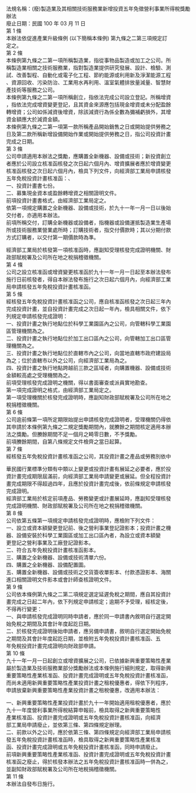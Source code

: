 法規名稱：(廢)製造業及其相關技術服務業新增投資五年免徵營利事業所得稅獎勵辦法  
廢止日期：民國 100 年 03 月 11 日  
第 1 條  
本辦法依促進產業升級條例 (以下簡稱本條例) 第九條之二第三項規定訂  
定之。  
第 2 條  
本條例第九條之二第一項所稱製造業，指從事物品製造或加工之公司。所  
稱製造業相關之技術服務業，指對製造業提供研究發展、設計、檢驗、測  
試、改善製程、自動化或電子化工程、節約能源或利用新及淨潔能源工程  
、資源回收、污染防治、工業用水再利用、溫室氣體排放量減量、智慧財  
產技術等服務之公司。  
本條例第九條之二第一項所稱創立，指依法完成公司設立登記。所稱增資  
，指依法完成增資變更登記，且其資金來源應包括現金增資或未分配盈餘  
轉增資；公司如係減資後增資，除該減資行為係全數為彌補虧損外，其增  
資金額應大於減資金額。  
本條例第九條之二第一項第一款所稱產品開始銷售之日或開始提供勞務之  
日及第二款所稱新增設備開始作業或開始提供勞務之日，指公司投資計畫  
完成之日期。  
第 3 條  
公司申請適用本辦法之獎勵，應購置全新機器、設備或技術；新投資創立  
者應於公司設立核准函核發之次日起六個月內、增資擴展者應於增資變更  
核准函核發之次日起六個月內，檢具下列文件，向經濟部工業局申請核發  
五年免稅投資計畫核准函：、  
一、投資計畫書七份。  
二、募集現金資本或盈餘轉增資之相關證明文件。  
前項投資計畫書格式，由經濟部工業局定之。  
依第一項規定購置之全新機器、設備或技術，於九十一年一月一日以後始  
交付者，亦適用本辦法。  
前項所稱交付，訂購全新機器或設備者，指機器或設備運抵製造業生產場  
所或技術服務業營業處所時；訂購技術者，指交付價款時；其以分期付款  
方式訂購者，以交付第一期價款時為準。  


經濟部工業局於核發第一項核准函時，應副知受理核發完成證明機關、財  
政部賦稅署及公司所在地之稅捐稽徵機關。  
第 4 條  
公司之設立核准函或增資變更核准函於九十一年一月一日起至本辦法發布  
施行日前核發者，得自本辦法發布施行之次日起六個月內，向經濟部工業  
局申請核發五年免稅投資計畫核准函。  
第 5 條  
經核發五年免稅投資計畫核准函之公司，應自核准函核發之次日起三年內  
完成投資計畫，並自投資計畫完成之次日起一年內，檢具相關文件，依下  
列規定申請核發完成證明：  
一、投資計畫之執行地點位於科學工業園區內之公司，向管轄科學工業園  
區管理機關為之。  
二、投資計畫之執行地點位於加工出口區內之公司，向管轄加工出口區管  
理機關為之。  
三、投資計畫之執行地點位於直轄市內之公司，向當地直轄市政府建設局  
為之；位於直轄市以外之公司，向經濟部工業局為之。  
四、投資計畫之執行地點跨越前三款之區域者，向購置機器、設備或技術  
金額較高處之受理機關為之。  
前項受理核發完成證明之機關，得以書面審查或派員實地勘查。  
第一項完成證明之格式，由經濟部工業局定之。  
第一項受理機關於核發完成證明時，應副知財政部賦稅署及公司所在地之  
稅捐稽徵機關。  
第 6 條  
公司逾前條第一項所定期限始提出申請核發完成證明者，受理機關仍得依  
其申請於本條例第九條之二規定獎勵期間內，就賸餘之期間核定適用本辦  
法之獎勵。但賸餘期間不足一個月之畸零日數，不予獎勵。  
前項賸餘期間，自第八條規定文件檢齊之當日起算。  
第 7 條  
經核發五年免稅投資計畫核准函之公司，其投資計畫之產品或勞務別依中  


華民國行業標準分類有中類以上變更或投資計畫有展延之必要者，應於投  
資計畫完成期限屆滿前，向經濟部工業局申請變更或展延。但全程投資計  
畫完成期限不得超過四年，且應於投資計畫完成後，依前條規定申請核發  
完成證明。  
經濟部工業局於核定前項產品、勞務變更或計畫展延時，應副知受理核發  
完成證明機關、財政部賦稅署及公司所在地之稅捐稽徵機關。  
第 8 條  
公司依第五條第一項規定申請核發完成證明時，應檢附下列文件：  
一、設立或資本額變更登記前、後之營利事業登記證影本；投資計畫之機  
器、設備安裝於科學工業園區或加工出口區內者，為設立或資本額變  
更登記之營利事業及工廠登記證影本。  
二、符合五年免稅投資計畫核准函影本。  
三、購置之全新機器、設備或技術清單六份。  
四、購置之全新機器、設備配置圖。  
五、購置全新機器、設備或技術之交貨簽收單影本、付款憑證影本、海關  
進口相關證明文件影本或會計師查核證明文件。  
第 9 條  
公司依本條例第九條之二第二項規定選定延遲免稅之期間，應自其投資計  
畫完成之日起二年內，依下列規定申請核定；逾期不予受理，經核定後，  
不得再行變更：  
一、與申請核發完成證明同時申請者，應於同一申請書內敘明自行選定開  
始免稅之期間及其會計年度起訖日期。  
二、於核發完成證明後始申請者，應另備申請書，敘明自行選定開始免稅  
之期間及其會計年度起訖日期，並檢附五年免稅投資計畫核准函、五  
年免稅投資計畫完成證明向財政部申請。  
第 10 條  
九十一年一月一日起創立或增資擴展之公司，已依據新興重要策略性產業  
屬於製造業及技術服務業部分獎勵辦法或本條例施行細則規定，取得新興  
重要策略性產業核准函、投資計畫完成證明或五年免稅投資計畫核准函，  
而尚未適用新興重要策略性產業投資計畫之租稅優惠者，得依下列程序，  
申請放棄新興重要策略性產業投資計畫之租稅優惠，改適用本辦法：  


一、新興重要策略性產業投資計畫於九十一年開始適用租稅優惠者，應於  
九十一年度營利事業所得稅結算申報前，檢具取得之新興重要策略性  
產業核准函、投資計畫完成證明或五年免稅投資計畫核准函，向經濟  
部工業局申請廢止，並依第三條、第四條規定辦理。  
二、前款以外之公司，應於依第三條、第四條規定向經濟部工業局申請核  
發五年免稅投資計畫核准函時，檢具取得之新興重要策略性產業核准  
函、投資計畫完成證明或五年免稅投資計畫核准函，同時申請廢止。  
前項新興重要策略性產業核准函、投資計畫完成證明或五年免稅投資計畫  
核准函之廢止，得於核發本辦法之五年免稅投資計畫核准函時一併為之，  
並副知財政部賦稅署及公司所在地稅捐稽徵機關。  
第 11 條  
本辦法自發布日施行。  


